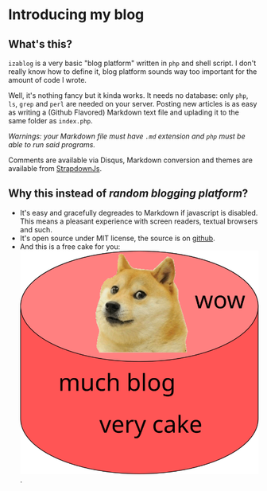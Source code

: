 # Introducing my blog

## What's this?

`izablog` is a very basic "blog platform" written in `php` and shell script. I
don't really know how to define it, blog platform sounds way too important
for the amount of code I wrote.

Well, it's nothing fancy but it kinda works. It needs no database: only `php`,
`ls`, `grep` and `perl` are needed on your server. Posting new articles is as
easy as writing a (Github Flavored) Markdown text file and uplading it to the
same folder as `index.php`.

*Warnings: your Markdown file must have `.md` extension and `php` must be able
to run said programs.*

Comments are available via Disqus, Markdown conversion and themes are
available from [StrapdownJs](http://strapdownjs.com/).

## Why this instead of *random blogging platform*?

- It's easy and gracefully degreades to Markdown if javascript is disabled.
  This means a pleasant experience with screen readers, textual browsers and
  such.
- It's open source under MIT license, the source is on
  [github](https://www.github.com/izabera/izablog).
- And this is a free cake for you: ![cake](cake.svg).